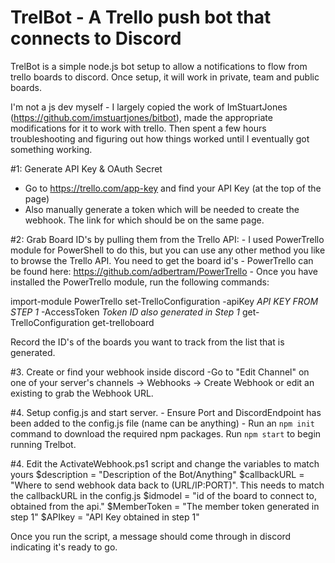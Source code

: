 # TrelBot - A Trello push bot that connects to Discord

TrelBot is a simple node.js bot  setup to allow a notifications to flow from trello boards to discord.
Once setup, it will work in private, team and public boards.

I'm not a js dev myself - I largely copied the work of ImStuartJones (https://github.com/imstuartjones/bitbot), made the appropriate modifications for it to work with trello.
Then spent a few hours troubleshooting and figuring out how things worked until I eventually got something working.

#1: Generate API Key & OAuth Secret
 - Go to https://trello.com/app-key and find your API Key (at the top of the page)
 - Also manually generate a token which will be needed to create the webhook. The link for which should be on the same page.

#2: Grab Board ID's by pulling them from the Trello API:
    -   I used PowerTrello module for PowerShell to do this, but you can use any other method you like to browse the Trello API. You need to get the board id's
    -   PowerTrello can be found here: https://github.com/adbertram/PowerTrello
    -   Once you have installed the PowerTrello module, run the following commands:

import-module PowerTrello
set-TrelloConfiguration -apiKey *API KEY FROM STEP 1* -AccessToken *Token ID also generated in Step 1*
get-TrelloConfiguration
get-trelloboard

Record the ID's of the boards you want to track from the list that is generated.

#3. Create or find your webhook inside discord 
    -Go to "Edit Channel" on one of your server's channels
    -> Webhooks -> Create Webhook or edit an existing to grab the Webhook URL.

#4. Setup config.js and start server.
    - Ensure Port and DiscordEndpoint has been added to the config.js file (name can be anything)
    - Run an `npm init` command to download the required npm packages. Run `npm start` to begin running Trelbot.

#4. Edit the ActivateWebhook.ps1 script and change the variables to match yours
    $description = "Description of the Bot/Anything"
    $callbackURL = "Where to send webhook data back to (URL/IP:PORT)". This needs to match the callbackURL in the config.js
    $idmodel = "id of the board to connect to, obtained from the api."
    $MemberToken = "The member token generated in step 1"
    $APIkey = "API Key obtained in step 1"

Once you run the script, a message should come through in discord indicating it's ready to go.